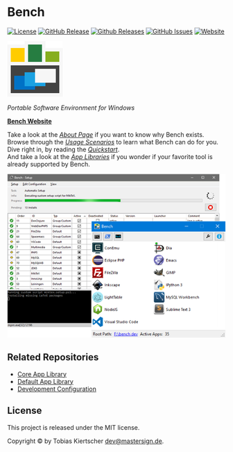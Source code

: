# Bench

[![License][license-img]][license-url]
[![GitHub Release][release-img]][release-url]
[![Github Releases][downloads-img]][downloads-url]
[![GitHub Issues][issues-img]][issues-url]
[![Website][website-img]][bench-website]

[![Bench](docs/static/img/bench-logo.png)][bench-website]

_Portable Software Environment for Windows_

[**Bench Website**][bench-website]

Take a look at the [_About Page_][About] if you want to know why Bench exists.  
Browse through the [_Usage Scenarios_][Scenarios] to learn what Bench can do for you.  
Dive right in, by reading the [_Quickstart_][Quickstart].  
And take a look at the [_App Libraries_][Apps] if you wonder if your favorite tool is already supported by Bench.

![Bench Dashboard](docs/static/img/teaser.png)

## Related Repositories

* [Core App Library](https://github.com/winbench/apps-core/)
* [Default App Library](https://github.com/winbench/apps-default/)
* [Development Configuration](https://github.com/winbench/config-dev)

## License

This project is released under the MIT license.

Copyright © by Tobias Kiertscher <dev@mastersign.de>.

[release-url]: https://github.com/winbench/bench/releases/latest/
[release-img]: https://img.shields.io/github/release/winbench/bench.svg?style=flat-square
[downloads-url]: https://github.com/winbench/bench/releases/latest/
[downloads-img]: https://img.shields.io/github/downloads/winbench/bench/total.svg?style=flat-square
[license-url]: https://github.com/winbench/bench/blob/master/LICENSE.md
[license-img]: https://img.shields.io/github/license/winbench/bench.svg?style=flat-square
[issues-url]: https://github.com/winbench/bench/issues
[issues-img]: https://img.shields.io/github/issues/winbench/bench.svg?style=flat-square
[website-img]: https://img.shields.io/website-up-down/https/winbench.org.svg?style=flat-square

[bench-website]: https://winbench.org "Bench Website"
[About]: https://winbench.org/about/
[Scenarios]: https://winbench.org/scenarios/
[Quickstart]: https://winbench.org/start/
[Apps]: https://winbench.org/apps/
